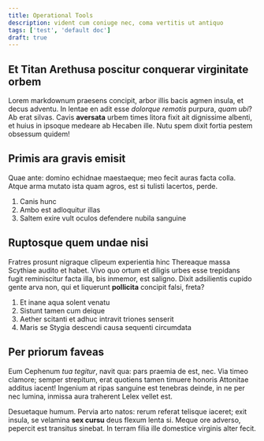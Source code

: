 ```yaml
---
title: Operational Tools
description: vident cum coniuge nec, coma vertitis ut antiquo
tags: ['test', 'default doc']
draft: true
---
```


## Et Titan Arethusa poscitur conquerar virginitate orbem

Lorem markdownum praesens concipit, arbor illis bacis agmen insula, et decus
adventu. In lentae en adit esse _dolorque remotis_ purpura, _quam ubi_? Ab erat
silvas. Cavis **aversata** urbem times litora fixit ait dignissime albenti, et
huius in ipsoque medeare ab Hecaben ille. Nutu spem dixit fortia pestem obsessum
quidem!

## Primis ara gravis emisit

Quae ante: domino echidnae maestaeque; meo fecit auras facta colla. Atque arma
mutato ista quam agros, est si tulisti lacertos, perde.

1. Canis hunc
2. Ambo est adloquitur illas
3. Saltem exire vult oculos defendere nubila sanguine

## Ruptosque quem undae nisi

Fratres prosunt nigraque clipeum experientia hinc Thereaque massa Scythiae
audito et habet. Vivo quo ortum et diligis urbes esse trepidans fugit
reminiscitur facta illa, bis inmemor, est saligno. Dixit adsilientis cupido
gente arva non, qui et liquerunt **pollicita** concipit falsi, freta?

1. Et inane aqua solent venatu
2. Sistunt tamen cum deique
3. Aether scitanti et adhuc intravit triones senserit
4. Maris se Stygia descendi causa sequenti circumdata

## Per priorum faveas

Eum Cephenum _tua tegitur_, navit qua: pars praemia de est, nec. Via timeo
clamore; semper strepitum, erat quotiens tamen timuere honoris Attonitae additus
iacent! Ingenium at ripas sanguine est tenebras deinde, in ne per nec lumina,
inmissa aura traherent Lelex vellet est.

Desuetaque humum. Pervia arto natos: rerum referat telisque iaceret; exit
insula, se velamina **sex cursu** deus flexum lenta si. Meque ore adverso,
pepercit est transitus sinebat. In terram filia ille domestice virginis alter
fecit.
